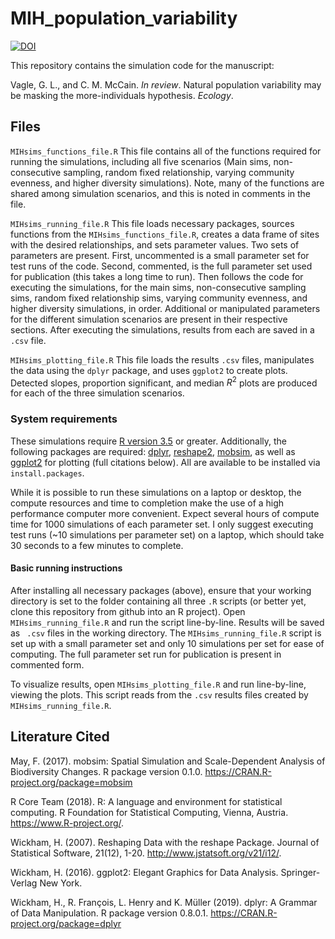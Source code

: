 # MIH_population_variability

[![DOI](https://zenodo.org/badge/221064850.svg)](https://zenodo.org/badge/latestdoi/221064850)


This repository contains the simulation code for the manuscript: 

Vagle, G. L., and C. M. McCain. *In review*. Natural population variability may be masking the more-individuals hypothesis. *Ecology*.

## Files

`MIHsims_functions_file.R`
This file contains all of the functions required for running the simulations, including all five scenarios (Main sims, non-consecutive sampling, random fixed relationship, varying community evenness, and higher diversity simulations). Note, many of the functions are shared among simulation scenarios, and this is noted in comments in the file.


`MIHsims_running_file.R` 
This file loads necessary packages, sources functions from the `MIHsims_functions_file.R`, creates a data frame of sites with the desired relationships, and sets parameter values. Two sets of parameters are present. First, uncommented is a small parameter set for test runs of the code. Second, commented, is the full parameter set used for publication (this takes a long time to run). Then follows the code for executing the simulations, for the main sims, non-consecutive sampling sims, random fixed relationship sims, varying community evenness, and higher diversity simulations, in order. Additional or manipulated parameters for the different simulation scenarios are present in their respective sections. After executing the simulations, results from each are saved in a `.csv` file.


`MIHsims_plotting_file.R`
This file loads the results `.csv` files, manipulates the data using the `dplyr` package, and uses `ggplot2` to create plots. Detected slopes, proportion significant, and median $R^2$ plots are produced for each of the three simulation scenarios.


### System requirements

These simulations require [R version 3.5](https://www.R-project.org/) or greater. Additionally, the following packages are required: [dplyr](https://CRAN.R-project.org/package=dplyr), [reshape2](http://www.jstatsoft.org/v21/i12/), [mobsim](https://CRAN.R-project.org/package=mobsim), as well as [ggplot2](https://ggplot2.tidyverse.org) for plotting (full citations below). All are available to be installed via `install.packages`.

While it is possible to run these simulations on a laptop or desktop, the compute resources and time to completion make the use of a high performance computer more convenient. Expect several hours of compute time for 1000 simulations of each parameter set. I only suggest executing test runs (~10 simulations per parameter set) on a laptop, which should take 30 seconds to a few minutes to complete.

#### Basic running instructions
After installing all necessary packages (above), ensure that your working directory is set to the folder containing all three `.R` scripts (or better yet, clone this repository from github into an R project). Open `MIHsims_running_file.R` and run the script line-by-line. Results will be saved as ` .csv` files in the working directory. The `MIHsims_running_file.R` script is set up with a small parameter set and only 10 simulations per set for ease of computing. The full parameter set run for publication is present in commented form. 

To visualize results, open `MIHsims_plotting_file.R` and run line-by-line, viewing the plots. This script reads from the `.csv` results files created by `MIHsims_running_file.R`. 


## Literature Cited
May, F. (2017). mobsim: Spatial Simulation and Scale-Dependent Analysis of Biodiversity Changes. R package version 0.1.0. https://CRAN.R-project.org/package=mobsim

R Core Team (2018). R: A language and environment for statistical computing. R Foundation for Statistical Computing, Vienna, Austria. https://www.R-project.org/.

Wickham, H. (2007). Reshaping Data with the reshape Package. Journal of Statistical Software, 21(12), 1-20. http://www.jstatsoft.org/v21/i12/.

Wickham, H. (2016). ggplot2: Elegant Graphics for Data Analysis. Springer-Verlag New York.

Wickham, H., R. François, L. Henry and K. Müller (2019). dplyr: A Grammar of Data Manipulation. R package version 0.8.0.1. https://CRAN.R-project.org/package=dplyr

